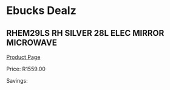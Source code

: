 
# Ebucks Dealz
## RHEM29LS RH SILVER 28L ELEC MIRROR MICROWAVE
[Product Page](https://www.ebucks.com/web/shop/productSelected.do?prodId=1155324886&catId=704989856)

Price: R1559.00

Savings: 


	